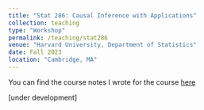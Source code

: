 ```yaml
---
title: "Stat 286: Causal Inference with Applications"
collection: teaching
type: "Workshop"
permalink: /teaching/stat286
venue: "Harvard University, Department of Statistics"
date: Fall 2023
location: "Cambridge, MA"
---
```

You can find the course notes I wrote for the course [here](https://github.com/kchaz/CausalCourseNotes)

[under development]
